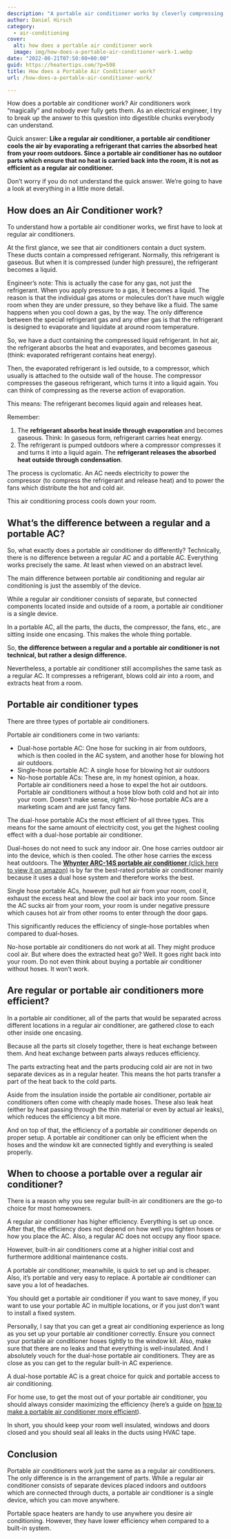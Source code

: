 ```yaml
---
description: "A portable air conditioner works by cleverly compressing and evaporating a refrigerant liquid which absorbs heat from the air."
author: Daniel Hirsch
category:
  - air-conditioning
cover:
  alt: how does a portable air conditioner work
  image: img/how-does-a-portable-air-conditioner-work-1.webp
date: "2022-08-21T07:50:00+00:00"
guid: https://heatertips.com/?p=598
title: How does a Portable Air Conditioner work?
url: /how-does-a-portable-air-conditioner-work/

---
```

How does a portable air conditioner work? Air conditioners work “magically” and nobody ever fully gets them. As an electrical engineer, I try to break up the answer to this question into digestible chunks everybody can understand.

Quick answer: **Like a regular air conditioner, a portable air conditioner cools the air by evaporating a refrigerant that carries the absorbed heat from your room outdoors. Since a portable air conditioner has no outdoor parts which ensure that no heat is carried back into the room, it is not as efficient as a regular air conditioner.**

Don’t worry if you do not understand the quick answer. We’re going to have a look at everything in a little more detail.

## How does an Air Conditioner work?

To understand how a portable air conditioner works, we first have to look at regular air conditioners.

At the first glance, we see that air conditioners contain a duct system. These ducts contain a compressed refrigerant. Normally, this refrigerant is gaseous. But when it is compressed (under high pressure), the refrigerant becomes a liquid.

Engineer’s note: This is actually the case for any gas, not just the refrigerant. When you apply pressure to a gas, it becomes a liquid. The reason is that the individual gas atoms or molecules don’t have much wiggle room when they are under pressure, so they behave like a fluid. The same happens when you cool down a gas, by the way. The only difference between the special refrigerant gas and any other gas is that the refrigerant is designed to evaporate and liquidate at around room temperature.


So, we have a duct containing the compressed liquid refrigerant. In hot air, the refrigerant absorbs the heat and evaporates, and becomes gaseous (think: evaporated refrigerant contains heat energy).

Then, the evaporated refrigerant is led outside, to a compressor, which usually is attached to the outside wall of the house. The compressor compresses the gaseous refrigerant, which turns it into a liquid again. You can think of compressing as the reverse action of evaporation.

This means: The refrigerant becomes liquid again and releases heat.

Remember:

1. The **refrigerant absorbs heat inside through evaporation** and becomes gaseous. Think: In gaseous form, refrigerant carries heat energy.
1. The refrigerant is pumped outdoors where a compressor compresses it and turns it into a liquid again. The **refrigerant releases the absorbed heat outside through condensation**.

The process is cyclomatic. An AC needs electricity to power the compressor (to compress the refrigerant and release heat) and to power the fans which distribute the hot and cold air.

This air conditioning process cools down your room.

## What’s the difference between a regular and a portable AC?

So, what exactly does a portable air conditioner do differently? Technically, there is no difference between a regular AC and a portable AC. Everything works precisely the same. At least when viewed on an abstract level.

The main difference between portable air conditioning and regular air conditioning is just the assembly of the device.

While a regular air conditioner consists of separate, but connected components located inside and outside of a room, a portable air conditioner is a single device.

In a portable AC, all the parts, the ducts, the compressor, the fans, etc., are sitting inside one encasing. This makes the whole thing portable.

So, **the difference between a regular and a portable air conditioner is not technical, but rather a design difference.**

Nevertheless, a portable air conditioner still accomplishes the same task as a regular AC. It compresses a refrigerant, blows cold air into a room, and extracts heat from a room.

## Portable air conditioner types

There are three types of portable air conditioners.

Portable air conditioners come in two variants:

- Dual-hose portable AC: One hose for sucking in air from outdoors, which is then cooled in the AC system, and another hose for blowing hot air outdoors.
- Single-hose portable AC: A single hose for blowing hot air outdoors
- No-hose portable ACs: These are, in my honest opinion, a hoax. Portable air conditioners need a hose to expel the hot air outdoors. Portable air conditioners without a hose blow both cold and hot air into your room. Doesn’t make sense, right? No-hose portable ACs are a marketing scam and are just fancy fans.

The dual-hose portable ACs the most efficient of all three types. This means for the same amount of electricity cost, you get the highest cooling effect with a dual-hose portable air conditioner.

Dual-hoses do not need to suck any indoor air. One hose carries outdoor air into the device, which is then cooled. The other hose carries the excess heat outdoors. The [**Whynter ARC-14S portable air conditioner** (click here to view it on amazon)](https://www.amazon.com/Whynter-ARC-14S-Conditioner-Dehumidifier-Activated/dp/B0028AYQDC?th=1&linkCode=ll1&tag=heatertips-20&linkId=1a938988bfc917aa4046f908d604f65a&language=en_US&ref_=as_li_ss_tl) is by far the best-rated portable air conditioner mainly because it uses a dual hose system and therefore works the best.

Single hose portable ACs, however, pull hot air from your room, cool it, exhaust the excess heat and blow the cool air back into your room. Since the AC sucks air from your room, your room is under negative pressure which causes hot air from other rooms to enter through the door gaps.

This significantly reduces the efficiency of single-hose portables when compared to dual-hoses.

No-hose portable air conditioners do not work at all. They might produce cool air. But where does the extracted heat go? Well. It goes right back into your room. Do not even think about buying a portable air conditioner without hoses. It won’t work.

## Are regular or portable air conditioners more efficient?

In a portable air conditioner, all of the parts that would be separated across different locations in a regular air conditioner, are gathered close to each other inside one encasing.

Because all the parts sit closely together, there is heat exchange between them. And heat exchange between parts always reduces efficiency.

The parts extracting heat and the parts producing cold air are not in two separate devices as in a regular heater. This means the hot parts transfer a part of the heat back to the cold parts.

Aside from the insulation inside the portable air conditioner, portable air conditioners often come with cheaply made hoses. These also leak heat (either by heat passing through the thin material or even by actual air leaks), which reduces the efficiency a bit more.

And on top of that, the efficiency of a portable air conditioner depends on proper setup. A portable air conditioner can only be efficient when the hoses and the window kit are connected tightly and everything is sealed properly.

## When to choose a portable over a regular air conditioner?

There is a reason why you see regular built-in air conditioners are the go-to choice for most homeowners.

A regular air conditioner has higher efficiency. Everything is set up once. After that, the efficiency does not depend on how well you tighten hoses or how you place the AC. Also, a regular AC does not occupy any floor space.

However, built-in air conditioners come at a higher initial cost and furthermore additional maintenance costs.

A portable air conditioner, meanwhile, is quick to set up and is cheaper. Also, it’s portable and very easy to replace. A portable air conditioner can save you a lot of headaches.

You should get a portable air conditioner if you want to save money, if you want to use your portable AC in multiple locations, or if you just don't want to install a fixed system.

Personally, I say that you can get a great air conditioning experience as long as you set up your portable air conditioner correctly. Ensure you connect your portable air conditioner hoses tightly to the window kit. Also, make sure that there are no leaks and that everything is well-insulated. And I absolutely vouch for the dual-hose portable air conditioners. They are as close as you can get to the regular built-in AC experience.

A dual-hose portable AC is a great choice for quick and portable access to air conditioning.

For home use, to get the most out of your portable air conditioner, you should always consider maximizing the efficiency (here’s a guide on [how to make a portable air conditioner more efficient](/how-to-make-portable-air-conditioner-more-efficient/)).

In short, you should keep your room well insulated, windows and doors closed and you should seal all leaks in the ducts using HVAC tape.

## Conclusion

Portable air conditioners work just the same as a regular air conditioners. The only difference is in the arrangement of parts. While a regular air conditioner consists of separate devices placed indoors and outdoors which are connected through ducts, a portable air conditioner is a single device, which you can move anywhere.

Portable space heaters are handy to use anywhere you desire air conditioning. However, they have lower efficiency when compared to a built-in system.
